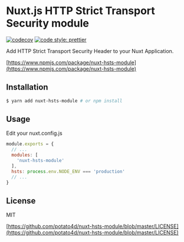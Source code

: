 # Nuxt.js HTTP Strict Transport Security module

[![codecov](https://codecov.io/gh/potato4d/nuxt-hsts-module/branch/master/graph/badge.svg)](https://codecov.io/gh/potato4d/nuxt-hsts-module) [![code style: prettier](https://img.shields.io/badge/code_style-prettier-ff69b4.svg?style=flat-square)](https://github.com/prettier/prettier)

Add HTTP Strict Transport Security Header to your Nuxt Application.

[https://www.npmjs.com/package/nuxt-hsts-module](https://www.npmjs.com/package/nuxt-hsts-module)

## Installation

```bash
$ yarn add nuxt-hsts-module # or npm install
```

## Usage

Edit your nuxt.config.js

```js
module.exports = {
  // ...
  modules: [
    'nuxt-hsts-module'
  ],
  hsts: process.env.NODE_ENV === 'production'
  // ...
}
```

## License

MIT

[https://github.com/potato4d/nuxt-hsts-module/blob/master/LICENSE](https://github.com/potato4d/nuxt-hsts-module/blob/master/LICENSE)
